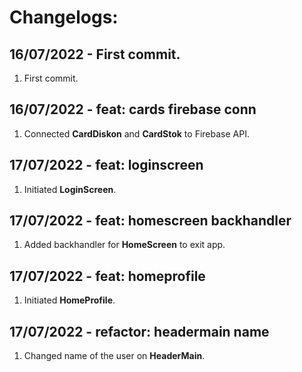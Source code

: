 # Changelogs: 

## 16/07/2022 - First commit.
1. First commit.

## 16/07/2022 - feat: cards firebase conn
1. Connected **CardDiskon** and **CardStok** to Firebase API.

## 17/07/2022 - feat: loginscreen
1. Initiated **LoginScreen**.

## 17/07/2022 - feat: homescreen backhandler
1. Added backhandler for **HomeScreen** to exit app.

## 17/07/2022 - feat: homeprofile
1. Initiated **HomeProfile**.

## 17/07/2022 - refactor: headermain name
1. Changed name of the user on **HeaderMain**.